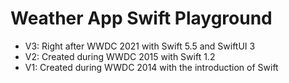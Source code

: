 # Weather App Swift Playground

- V3: Right after WWDC 2021 with Swift 5.5 and SwiftUI 3
- V2: Created during WWDC 2015 with Swift 1.2
- V1: Created during WWDC 2014 with the introduction of Swift